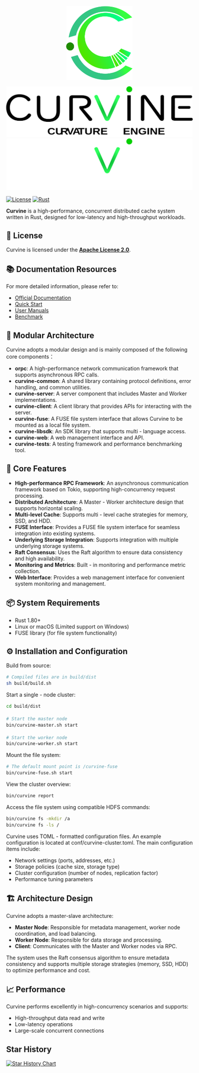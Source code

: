 <div align=center>
<img src="https://raw.githubusercontent.com/CurvineIO/curvine-doc/refs/heads/main/static/img/curvine_logo.svg",  width="180" height="200">
</div>

![curvine-font-dark](https://raw.githubusercontent.com/CurvineIO/curvine-doc/refs/heads/main/static/img/curvine_font_dark.svg#gh-light-mode-only)
![curvine-font-light](https://raw.githubusercontent.com/CurvineIO/curvine-doc/refs/heads/main/static/img/curvine_font_white.svg#gh-dark-mode-only)

[![License](https://img.shields.io/badge/License-Apache%202.0-blue.svg)](https://opensource.org/licenses/Apache-2.0)
[![Rust](https://img.shields.io/badge/Rust-1.80%2B-orange)](https://www.rust-lang.org)

**Curvine** is a high-performance, concurrent distributed cache system written in Rust, designed for low-latency and high-throughput workloads.

## 📜 License
Curvine is licensed under the ​**​[Apache License 2.0](LICENSE)​**.

## 📚 Documentation Resources

For more detailed information, please refer to:

- [Official Documentation](https://curvineio.github.io/docs/Overview/instroduction)
- [Quick Start](https://curvineio.github.io/docs/Deploy/quick-start)
- [User Manuals](https://curvineio.github.io/docs/category/user-manuals)
- [Benchmark](https://curvineio.github.io/docs/category/benchmark)


## 🧩 Modular Architecture
Curvine adopts a modular design and is mainly composed of the following core components：

- **orpc**: A high-performance network communication framework that supports asynchronous RPC calls.
- **curvine-common**: A shared library containing protocol definitions, error handling, and common utilities.
- **curvine-server**: A server component that includes Master and Worker implementations.
- **curvine-client**: A client library that provides APIs for interacting with the server.
- **curvine-fuse**: A FUSE file system interface that allows Curvine to be mounted as a local file system.
- **curvine-libsdk**: An SDK library that supports multi - language access.
- **curvine-web**: A web management interface and API.
- **curvine-tests**: A testing framework and performance benchmarking tool.


## 🚀 Core Features

- **High-performance RPC Framework**: An asynchronous communication framework based on Tokio, supporting high-concurrency request processing.
- **Distributed Architecture**: A Master - Worker architecture design that supports horizontal scaling.
- **Multi-level Cache**: Supports multi - level cache strategies for memory, SSD, and HDD.
- **FUSE Interface**: Provides a FUSE file system interface for seamless integration into existing systems.
- **Underlying Storage Integration**: Supports integration with multiple underlying storage systems.
- **Raft Consensus**: Uses the Raft algorithm to ensure data consistency and high availability.
- **Monitoring and Metrics**: Built - in monitoring and performance metric collection.
- **Web Interface**: Provides a web management interface for convenient system monitoring and management.

## 📦 System Requirements

- Rust 1.80+
- Linux or macOS (Limited support on Windows)
- FUSE library (for file system functionality)

## ⚙️ Installation and Configuration

Build from source:
```bash
# Compiled files are in build/dist
sh build/build.sh
```

Start a single - node cluster:
```bash
cd build/dist

# Start the master node
bin/curvine-master.sh start

# Start the worker node
bin/curvine-worker.sh start
```

Mount the file system:
```bash
# The default mount point is /curvine-fuse
bin/curvine-fuse.sh start
```

View the cluster overview:
```bash
bin/curvine report
```

Access the file system using compatible HDFS commands:
```bash
bin/curvine fs -mkdir /a
bin/curvine fs -ls /
```

Curvine uses TOML - formatted configuration files. An example configuration is located at conf/curvine-cluster.toml. The main configuration items include:

- Network settings (ports, addresses, etc.)
- Storage policies (cache size, storage type)
- Cluster configuration (number of nodes, replication factor)
- Performance tuning parameters

## 🏗️ Architecture Design

Curvine adopts a master-slave architecture:

- **Master Node**: Responsible for metadata management, worker node coordination, and load balancing.
- **Worker Node**: Responsible for data storage and processing.
- **Client**: Communicates with the Master and Worker nodes via RPC.

The system uses the Raft consensus algorithm to ensure metadata consistency and supports multiple storage strategies (memory, SSD, HDD) to optimize performance and cost.

## 📈 Performance

Curvine performs excellently in high-concurrency scenarios and supports:

- High-throughput data read and write
- Low-latency operations
- Large-scale concurrent connections


## Star History

[![Star History Chart](https://api.star-history.com/svg?repos=CurvineIO/curvine&type=Date)](https://www.star-history.com/#CurvineIO/curvine&Date)
